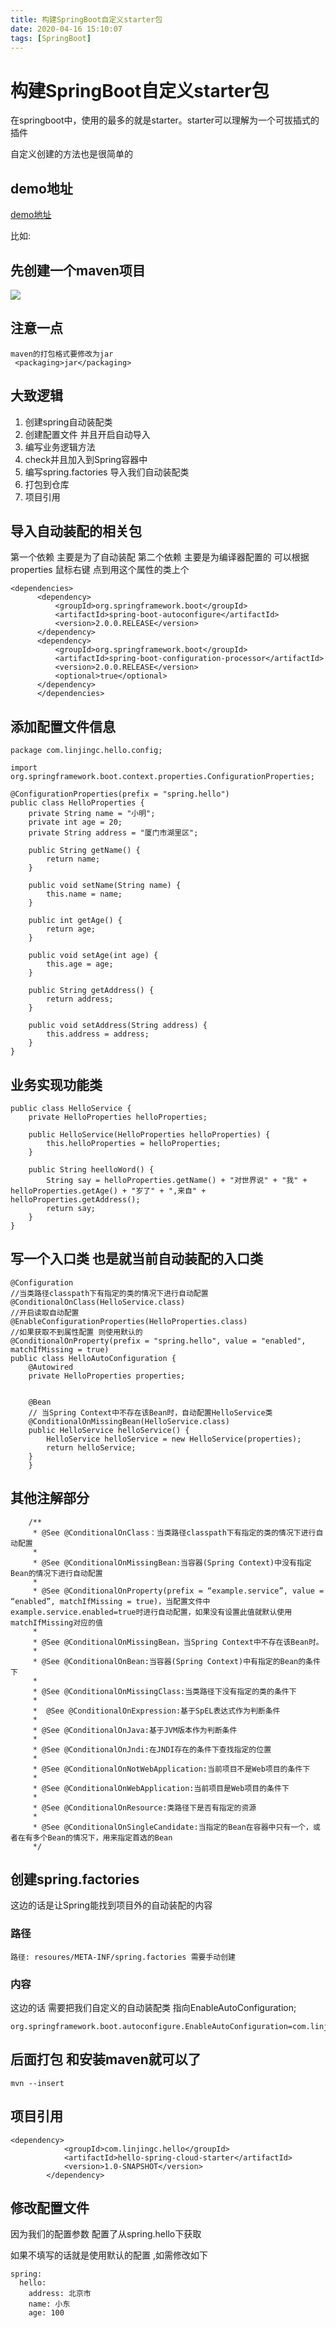 ```yaml
---
title: 构建SpringBoot自定义starter包
date: 2020-04-16 15:10:07
tags: [SpringBoot]
---
```


# 构建SpringBoot自定义starter包

在springboot中，使用的最多的就是starter。starter可以理解为一个可拔插式的插件

自定义创建的方法也是很简单的

## demo地址

[demo地址](https://github.com/AsummerCat/Hello-Spring-Cloud-Starter)

比如:

## 先创建一个maven项目 

![](/img/2020-04-16/创建maven.png)

<!--more-->

## 注意一点

```
maven的打包格式要修改为jar
 <packaging>jar</packaging>
```

## 大致逻辑

1. 创建spring自动装配类
2. 创建配置文件 并且开启自动导入
3. 编写业务逻辑方法
4. check并且加入到Spring容器中
5. 编写spring.factories 导入我们自动装配类
6. 打包到仓库
7. 项目引用

## 导入自动装配的相关包

第一个依赖 主要是为了自动装配
第二个依赖 主要是为编译器配置的 可以根据properties 鼠标右键 点到用这个属性的类上个

```
<dependencies>
      <dependency>
          <groupId>org.springframework.boot</groupId>
          <artifactId>spring-boot-autoconfigure</artifactId>
          <version>2.0.0.RELEASE</version>
      </dependency>
      <dependency>
          <groupId>org.springframework.boot</groupId>
          <artifactId>spring-boot-configuration-processor</artifactId>
          <version>2.0.0.RELEASE</version>
          <optional>true</optional>
      </dependency>
      </dependencies>
```

## 添加配置文件信息

```
package com.linjingc.hello.config;

import org.springframework.boot.context.properties.ConfigurationProperties;

@ConfigurationProperties(prefix = "spring.hello")
public class HelloProperties {
	private String name = "小明";
	private int age = 20;
	private String address = "厦门市湖里区";

	public String getName() {
		return name;
	}

	public void setName(String name) {
		this.name = name;
	}

	public int getAge() {
		return age;
	}

	public void setAge(int age) {
		this.age = age;
	}

	public String getAddress() {
		return address;
	}

	public void setAddress(String address) {
		this.address = address;
	}
}

```



## 业务实现功能类

```
public class HelloService {
	private HelloProperties helloProperties;

	public HelloService(HelloProperties helloProperties) {
		this.helloProperties = helloProperties;
	}

	public String heelloWord() {
		String say = helloProperties.getName() + "对世界说" + "我" + helloProperties.getAge() + "岁了" + ",来自" + helloProperties.getAddress();
		return say;
	}
}

```

## 写一个入口类 也是就当前自动装配的入口类

```
@Configuration
//当类路径classpath下有指定的类的情况下进行自动配置
@ConditionalOnClass(HelloService.class)
//开启读取自动配置
@EnableConfigurationProperties(HelloProperties.class)
//如果获取不到属性配置 则使用默认的
@ConditionalOnProperty(prefix = "spring.hello", value = "enabled", matchIfMissing = true)
public class HelloAutoConfiguration {
	@Autowired
	private HelloProperties properties;


	@Bean
	// 当Spring Context中不存在该Bean时，自动配置HelloService类
	@ConditionalOnMissingBean(HelloService.class)
	public HelloService helloService() {
		HelloService helloService = new HelloService(properties);
		return helloService;
	}
	}
```

## 其他注解部分

```
	/**
	 * @See @ConditionalOnClass：当类路径classpath下有指定的类的情况下进行自动配置
	 *
	 * @See @ConditionalOnMissingBean:当容器(Spring Context)中没有指定Bean的情况下进行自动配置
	 *
	 * @See @ConditionalOnProperty(prefix = “example.service”, value = “enabled”, matchIfMissing = true)，当配置文件中example.service.enabled=true时进行自动配置，如果没有设置此值就默认使用matchIfMissing对应的值
	 *
	 * @See @ConditionalOnMissingBean，当Spring Context中不存在该Bean时。
	 *
	 * @See @ConditionalOnBean:当容器(Spring Context)中有指定的Bean的条件下
	 *
	 * @See @ConditionalOnMissingClass:当类路径下没有指定的类的条件下
	 *
	 *  @See @ConditionalOnExpression:基于SpEL表达式作为判断条件
	 *
	 * @See @ConditionalOnJava:基于JVM版本作为判断条件
	 *
	 * @See @ConditionalOnJndi:在JNDI存在的条件下查找指定的位置
	 *
	 * @See @ConditionalOnNotWebApplication:当前项目不是Web项目的条件下
	 *
	 * @See @ConditionalOnWebApplication:当前项目是Web项目的条件下
	 *
	 * @See @ConditionalOnResource:类路径下是否有指定的资源
	 *
	 * @See @ConditionalOnSingleCandidate:当指定的Bean在容器中只有一个，或者在有多个Bean的情况下，用来指定首选的Bean
	 */

```

## 创建spring.factories

这边的话是让Spring能找到项目外的自动装配的内容

### 路径

```
路径: resoures/META-INF/spring.factories 需要手动创建
```

### 内容

这边的话 需要把我们自定义的自动装配类 指向EnableAutoConfiguration;

```
org.springframework.boot.autoconfigure.EnableAutoConfiguration=com.linjingc.hello.HelloAutoConfiguration
```

## 后面打包 和安装maven就可以了

```
mvn --insert
```

## 项目引用

```
<dependency>
            <groupId>com.linjingc.hello</groupId>
            <artifactId>hello-spring-cloud-starter</artifactId>
            <version>1.0-SNAPSHOT</version>
        </dependency>

```

## 修改配置文件

因为我们的配置参数 配置了从spring.hello下获取

如果不填写的话就是使用默认的配置 ,如需修改如下

```
spring:
  hello:
    address: 北京市
    name: 小东
    age: 100
```

